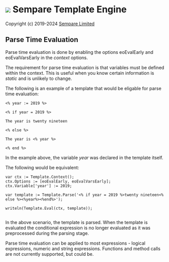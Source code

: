 # ![](../images/sempare-logo-45px.png) Sempare Template Engine

Copyright (c) 2019-2024 [Sempare Limited](http://www.sempare.ltd)

## Parse Time Evaluation

Parse time evaluation is done by enabling the options eoEvalEarly and eoEvalVarsEarly in the _context_ options.

The requirement for parse time evaluation is that variables must be defined within the context. This is useful when you know certain information is _static_ and is unlikely to change.

The following is an example of a template that would be eligable for parse time evaluation:
```
<% year := 2019 %>

<% if year = 2019 %>

The year is twenty nineteen

<% else %>

The year is <% year %>

<% end %>
```

In the example above, the variable _year_ was declared in the template itself.

The following would be equivalent:
```
var ctx := Template.Context();
ctx.Options := [eoEvalEarly, eoEvalVarsEarly];
ctx.Variable['year'] := 2019;

var template := Template.Parse('<% if year = 2019 %>twenty nineteen<% else %><%year%><%end%>');

writeln(Template.Eval(ctx, template));


```

In the above scenario, the template is parsed. When the template is evaluated the conditional expression is no longer evaluated as it was preprocessed during the parsing stage.

Parse time evaluation can be applied to most expressions - logical expressions, numeric and string expressions. Functions and method calls are not currently supported, but could be.
